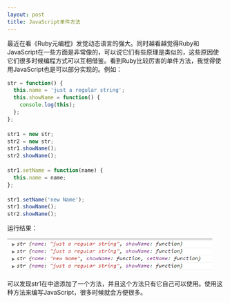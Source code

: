 ```yaml
---
layout: post
title: JavaScript单件方法
---
```

最近在看《Ruby元编程》发觉动态语言的强大。同时越看越觉得Ruby和JavaScript在一些方面是非常像的，可以说它们有些原理是类似的，这些原因使它们很多时候编程方式可以互相借鉴。看到Ruby比较厉害的单件方法，我觉得使用JavaScript也是可以部分实现的。例如：

```javascript
str = function() {
  this.name = 'just a regular string';
  this.showName = function() {
    console.log(this);
  };
};

str1 = new str;
str2 = new str;
str1.showName();
str2.showName();

str1.setName = function(name) {
  this.name = name;
};

str1.setName('new Name');
str1.showName();
str2.showName();
```

运行结果：

<img src="/images/2013/05/20130523221959.png">


可以发现str1在中途添加了一个方法，并且这个方法只有它自己可以使用。使用这种方法来编写JavaScript，很多时候就会方便很多。
